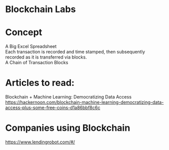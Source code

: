 # Blockchain Labs

# Concept
A Big Excel Spreadsheet<BR>
Each transaction is recorded and time stamped, then subsequently recorded as it is transferred via blocks.<BR>
A Chain of Transaction Blocks<BR>

# Articles to read:

Blockchain + Machine Learning: Democratizing Data Access
https://hackernoon.com/blockchain-machine-learning-democratizing-data-access-plus-some-free-coins-d1a86bbf8c6c

# Companies using Blockchain 
https://www.lendingrobot.com/#/
